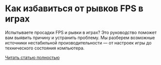 # Как избавиться от рывков FPS в играх



Испытываете просадки FPS и рывки в играх? Это руководство поможет вам выявить причину и устранить проблему. Мы разберем возможные источники нестабильной производительности — от настроек игры до технического состояния компьютера.

[Читать статью полностью](https://xyberbara.com/gaming/ustraneniye-ryvkov-fps-v-igrakh/)
